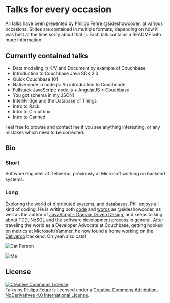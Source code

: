 Talks for every occasion
========================

All talks have been presented by Philipp Fehre @sideshowcoder, at various
occasions. Slides are contained in multiple formats, depending on how it was
best at the time sorry about that ;). Each talk contains a README with more
information

Currently contained talks
-------------------------

- Data modeling in K/V and Document by example of Couchbase
- Introduction to Couchbase Java SDK 2.0
- Quick Couchbase 101
- Native code in node.js: An introduction to Couchnode
- Fullstack JavaScript: node.js + AngularJS + Couchbase
- You got schema in my JSON!
- IntelliFridge and the Database of Things
- Intro to Rack
- Intro to Circuitbox
- Intro to Canned

Feel free to browse and contact me if you see anything interesting, or any
mistakes which need to be corrected.

Bio
---
### Short

Software engineer at Deliveroo, previously at Microsoft working on backend systems.

### Long
Exploring the world of distributed systems, and databases, Phil enjoys all kind 
of coding. He is writing both [code](https://github.com/sideshowcoder) and
[words](http://sideshowcoder.com) as @sideshowcoder, as well as the author of 
[JavaScript - Domain Driven Design](https://www.amazon.co.uk/JavaScript-Domain-Driven-Design-Philipp-Fehre/dp/1784394327),
and keeps talking about TDD, NoSQL and the software development process in general. 
After traveling the world as a Developer Advocate at Couchbase, getting hooked
on metrics at Microsoft/Yammer, he now found a home working on the 
[Deliveroo](https://deliveroo.co.uk) backend. Oh yeah also cats!

![Cat Person](http://c1.staticflickr.com/9/8763/17056381468_b363f5b70f_n.jpg)

![Me](http://www.gravatar.com/avatar/5cde19029032f151ca09687f7c8783eb?s=250)

License
-------

<a rel="license" href="http://creativecommons.org/licenses/by-nd/4.0/"><img
alt="Creative Commons License" style="border-width:0"
src="https://i.creativecommons.org/l/by-nd/4.0/80x15.png" /></a><br /><span
xmlns:dct="http://purl.org/dc/terms/" property="dct:title">Talks</span> by <a
xmlns:cc="http://creativecommons.org/ns#" href="http://sideshowcoder.com"
property="cc:attributionName" rel="cc:attributionURL">Philipp Fehre</a> is
licensed under a <a rel="license"
href="http://creativecommons.org/licenses/by-nd/4.0/">Creative Commons
Attribution-NoDerivatives 4.0 International License</a>.

